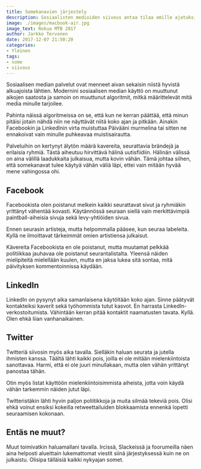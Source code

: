 ```yaml
---
title: Somekanavien järjestely
description: Sosiaalisten medioiden siivous antaa tilaa omille ajatuksille.
image: ./images/macbook-air.jpg
image_text: Rokua MTB 2017
author: Jarkko Tervonen
date: 2017-12-07 21:50:20
categories:
- Yleinen
tags:
- some
- siivous
---
```

Sosiaalisen median palvelut ovat menneet aivan sekaisin niistä hyvistä alkuajoista lähtien. Modernini sosiaalisen median käyttö on muuttunut aikojen saatosta ja samoin on muuttunut algoritmit, mitkä määrittelevät mitä media minulle tarjoilee.

Pahinta näissä algoritmeissa on se, että kun ne kerran päättää, että minun pitäisi jotain nähdä niin ne näyttävät niitä koko ajan ja pitkään. Ainakin Facebookin ja LinkedInin virta muistuttaa Päivääni murmelina tai sitten ne ennakoivat vain minulle puhkeavaa muistisairautta.

Palveluihin on kertynyt älytön määrä kavereita, seurattavia brändejä ja erilaisia ryhmiä. Tästä aiheutuu hirvittävä hälinä uutisfiidiin. Hälinän välissä on aina välillä laadukkaita julkaisua, mutta kovin vähän. Tämä johtaa siihen, että somekanavat tulee käytyä vähän väliä läpi, ettei vain mitään hyvää mene vahingossa ohi.

## Facebook

Facebookista olen poistanut melkein kaikki seurattavat sivut ja ryhmiäkin yrittänyt vähentää kovasti. Käytännössä seuraan siellä vain merkittävimpiä paintball-aiheisia sivuja sekä levy-yhtiöiden sivua.

Ennen seurasin artisteja, mutta helpommalla pääsee, kun seuraa labeleita. Kyllä ne ilmoittavat tärkeimmät omien artistiensa julkaisut.

Kävereita Facebookista en ole poistanut, mutta muutamat pelkkää politiikkaa jauhavaa ole poistanut seurantalistalta. Yleensä näiden mielipiteitä mielellään kuulen, mutta en jaksa lukea sitä sontaa, mitä päivityksen kommentoinnissa käydään.

## LinkedIn

LinkedIn on pysynyt aika samanlaisena käytöltään koko ajan. Sinne päätyvät kontakteiksi kaverit sekä työhommista tutut kasvot. En harrasta LinkedIn-verkostoitumista. Vähintään kerran pitää kontaktit naamatusten tavata. Kyllä. Olen ehkä liian vanhanaikainen.

## Twitter

Twitteriä siivosin myös aika tavalla. Sielläkin haluan seurata ja jutella ihmisten kanssa. Täältä lähti kaikki pois, joilla ei ole mitään mielenkiintoista sanottavaa. Harmi, että ei ole juuri minullakaan, mutta olen vähän yrittänyt panostaa tähän.

Otin myös listat käyttöön mielenkiintoisimmista aiheista, jotta voin käydä vähän tarkemmin näiden jutut läpi.

Twitteristäkin lähti hyvin paljon poliitikkoja ja muita silmää tekeviä pois. Olisi ehkä voinut ensiksi kokeilla retweettailuiden blokkaamista ennenkä lopetti seuraamisen kokonaan.

## Entäs ne muut?

Muut toimivatkin haluamallani tavalla. Ircissä, Slackeissä ja foorumeilla näen aina helposti alueittain lukemattomat viestit siinä järjestyksessä kuin ne on julkaistu. Olisipa tälläisiä kaikki nykyajan somet.
